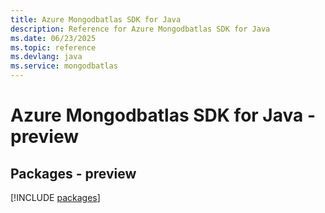 ```yaml
---
title: Azure Mongodbatlas SDK for Java
description: Reference for Azure Mongodbatlas SDK for Java
ms.date: 06/23/2025
ms.topic: reference
ms.devlang: java
ms.service: mongodbatlas
---
```

# Azure Mongodbatlas SDK for Java - preview
## Packages - preview
[!INCLUDE [packages](mongodbatlas-index.md)]